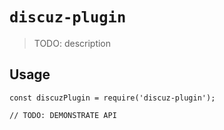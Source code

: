 # `discuz-plugin`

> TODO: description

## Usage

```
const discuzPlugin = require('discuz-plugin');

// TODO: DEMONSTRATE API
```
